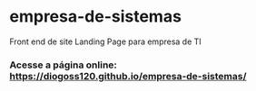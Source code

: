 # empresa-de-sistemas
Front end de site Landing Page para empresa de TI


### Acesse a página online: https://diogoss120.github.io/empresa-de-sistemas/
